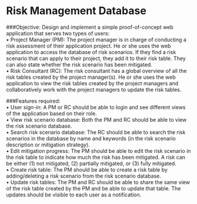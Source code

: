# Risk Management Database
###Objective: Design and implement a simple proof-of-concept web application that serves two types of users:<br>
•	Project Manager (PM): The project manager is in charge of conducting a risk assessment of their application project. He or she uses the web application to access the database of risk scenarios. If they find a risk scenario that can apply to their project, they add it to their risk table. They can also state whether the risk scenario has been mitigated.<br>
•	Risk Consultant (RC): The risk consultant has a global overview of all the risk tables created by the project manager(s). He or she uses the web application to view the risk tables created by the project managers and collaboratively work with the project managers to update the risk tables.<br>


###Features required:<br>
•	User sign-in: A PM or RC should be able to login and see different views of the application based on their role.<br>
•	View risk scenario database: Both the PM and RC should be able to view the risk scenario database.<br>
•	Search risk scenario database: The RC should be able to search the risk scenarios in the database by name and keywords (in the risk scenario description or mitigation strategy).<br>
•	Edit mitigation progress: The PM should be able to edit the risk scenario in the risk table to indicate how much the risk has been mitigated. A risk can be either (1) not mitigated, (2) partially mitigated, or (3) fully mitigated.<br>
•	Create risk table: The PM should be able to create a risk table by adding/deleting a risk scenario from the risk scenario database.<br>
•	Update risk tables: The PM and RC should be able to share the same view of the risk table created by the PM and be able to update that table. The updates should be visible to each user as a notification.<br>

